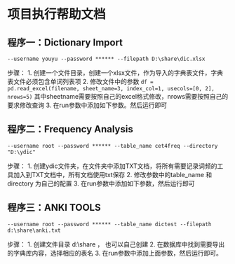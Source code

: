 # 项目执行帮助文档

## 程序一：Dictionary Import

```text
--username youyu --password ****** --filepath D:\share\dic.xlsx
```

步骤： 1. 创建一个文件目录，创建一个xlsx文件，作为导入的字典表文件，字典表文件必须包含单词列表项 2. 修改文件中的参数 `df = pd.read_excel(filename, sheet_name=3, index_col=1, usecols=[0, 2], nrows=5)` 其中sheetname需要按照自己的excel格式修改，nrows需要按照自己的要求修改查询 3. 在run参数中添加如下参数。然后运行即可

## 程序二：Frequency Analysis

```text
--username root --password ****** --table_name cet4freq --directory "D:\ydic"
```

步骤： 1. 创建ydic文件夹，在文件夹中添加TXT文档，将所有需要记录词频的工具加入到TXT文档中，所有文档使用txt保存 2. 修改参数中的table\_name 和 directory 为自己的配置 3. 在run参数中添加如下参数，然后运行即可

## 程序三：ANKI TOOLS

```text
--username root --password ****** --table_name dictest --filepath d:\share\anki.txt
```

步骤： 1. 创建文件目录 d:\share ， 也可以自己创建 2. 在数据库中找到需要导出的字典库内容，选择相应的表名 3. 在run参数中添加上面参数，然后运行即可。


